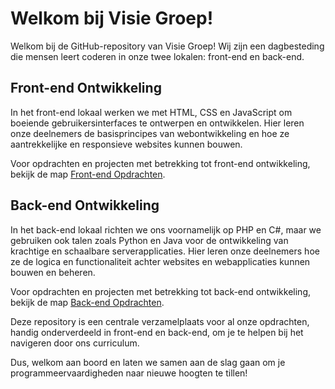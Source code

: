 # Welkom bij Visie Groep!

Welkom bij de GitHub-repository van Visie Groep! Wij zijn een dagbesteding die mensen leert coderen in onze twee lokalen: front-end en back-end.

## Front-end Ontwikkeling
In het front-end lokaal werken we met HTML, CSS en JavaScript om boeiende gebruikersinterfaces te ontwerpen en ontwikkelen. Hier leren onze deelnemers de basisprincipes van webontwikkeling en hoe ze aantrekkelijke en responsieve websites kunnen bouwen.

Voor opdrachten en projecten met betrekking tot front-end ontwikkeling, bekijk de map [Front-end Opdrachten](Frontend/).

## Back-end Ontwikkeling
In het back-end lokaal richten we ons voornamelijk op PHP en C#, maar we gebruiken ook talen zoals Python en Java voor de ontwikkeling van krachtige en schaalbare serverapplicaties. Hier leren onze deelnemers hoe ze de logica en functionaliteit achter websites en webapplicaties kunnen bouwen en beheren.

Voor opdrachten en projecten met betrekking tot back-end ontwikkeling, bekijk de map [Back-end Opdrachten](Backend/).

Deze repository is een centrale verzamelplaats voor al onze opdrachten, handig onderverdeeld in front-end en back-end, om je te helpen bij het navigeren door ons curriculum.

Dus, welkom aan boord en laten we samen aan de slag gaan om je programmeervaardigheden naar nieuwe hoogten te tillen!
